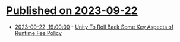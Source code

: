# [Published on 2023-09-22](index.md)

* [2023-09-22, 19:00:00](https://games.slashdot.org/story/23/09/22/1844237/unity-to-roll-back-some-key-aspects-of-runtime-fee-policy?utm_source=rss1.0mainlinkanon&utm_medium=feed) - [Unity To Roll Back Some Key Aspects of Runtime Fee Policy](https://games.slashdot.org/story/23/09/22/1844237/unity-to-roll-back-some-key-aspects-of-runtime-fee-policy?utm_source=rss1.0mainlinkanon&utm_medium=feed)
